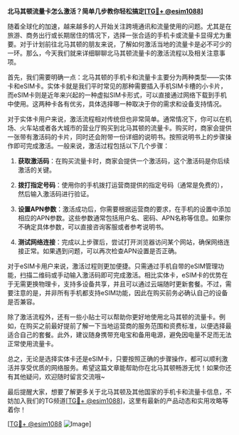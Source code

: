 **北马其顿流量卡怎么激活？简单几步教你轻松搞定[[TG💪+ @esim1088](https://t.me/s/esim1088)]**

随着全球化的加速，越来越多的人开始关注跨境通讯和流量使用的问题。尤其是在旅游、商务出行或长期居住的情况下，选择一张合适的手机卡或流量卡显得尤为重要。对于计划前往北马其顿的朋友来说，了解如何激活当地的流量卡是必不可少的一环。那么，今天我们就来详细聊聊北马其顿流量卡的激活流程以及相关注意事项。

首先，我们需要明确一点：北马其顿的手机卡和流量卡主要分为两种类型——实体卡和eSIM卡。实体卡就是我们平时常见的那种需要插入手机SIM卡槽的小卡片，而eSIM卡则是近年来兴起的一种虚拟SIM卡形式，可以直接通过网络下载到手机中使用。这两种卡各有优劣，具体选择哪一种取决于你的需求和设备支持情况。

对于实体卡用户来说，激活流程相对传统但也非常简单。通常情况下，你可以在机场、火车站或者各大城市的营业厅购买到北马其顿的流量卡。购买时，商家会提供一张带有激活码的卡片，同时还会附带一份详细的说明书。按照说明书上的步骤操作即可完成激活。一般来说，激活过程包括以下几个步骤：

1. **获取激活码**：在购买流量卡时，商家会提供一个激活码，这个激活码是你后续激活的关键。
   
2. **拨打指定号码**：使用你的手机拨打运营商提供的指定号码（通常是免费的），然后输入激活码进行验证。

3. **设置APN参数**：激活成功后，你需要根据运营商的要求，在手机的设置中添加相应的APN参数。这些参数通常包括用户名、密码、APN名称等信息。如果你不确定具体参数，可以直接咨询客服或者参考说明书。

4. **测试网络连接**：完成以上步骤后，尝试打开浏览器访问某个网站，确保网络连接正常。如果遇到问题，可以再次检查APN设置是否正确。

对于eSIM卡用户来说，激活过程则更加便捷。只需通过手机自带的eSIM管理功能，扫描二维码或手动输入激活码即可完成激活。相比实体卡，eSIM卡的优势在于无需更换物理卡，支持多设备共享，并且可以通过云端随时更新套餐。不过，需要注意的是，并非所有手机都支持eSIM功能，因此在购买前务必确认自己的设备是否兼容。

除了激活流程外，还有一些小贴士可以帮助你更好地使用北马其顿的流量卡。例如，在购买之前最好提前了解一下当地运营商的服务范围和资费标准，以便选择最适合自己的套餐。此外，建议随身携带充电宝和备用电源，避免因电量不足而无法正常使用流量卡。

总之，无论是选择实体卡还是eSIM卡，只要按照正确的步骤操作，都可以顺利激活并享受优质的网络服务。希望这篇文章能帮助你在北马其顿畅游无忧！如果你还有其他疑问，欢迎随时留言交流哦~

最后提醒大家，想要了解更多关于北马其顿及其他国家的手机卡和流量卡信息，不妨加入我们的TG频道[[TG💪+ @esim1088](https://t.me/s/esim1088)]，这里有最新的产品动态和实用攻略等着你！

[[TG💪+ @esim1088](https://t.me/s/esim1088) ![Image](https://i.postimg.cc/4NQfJmqS/Snipaste-2025-05-13-00-14-12.png)]